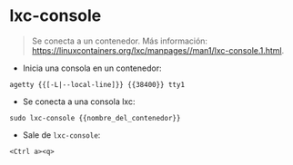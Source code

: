 # lxc-console

> Se conecta a un contenedor.
> Más información: <https://linuxcontainers.org/lxc/manpages//man1/lxc-console.1.html>.

- Inicia una consola en un contenedor:

`agetty {{[-L|--local-line]}} {{38400}} tty1`

- Se conecta a una consola lxc:

`sudo lxc-console {{nombre_del_contenedor}}`

- Sale de `lxc-console`:

`<Ctrl a><q>`
